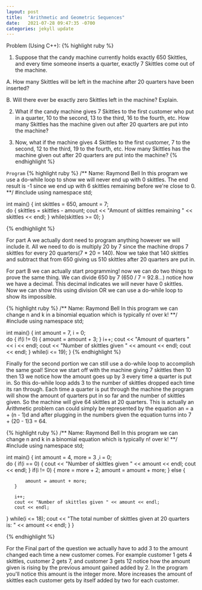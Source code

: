 ```yaml
---
layout: post
title:  "Arithmetic and Geometric Sequences"
date:   2021-07-28 09:47:35 -0700
categories: jekyll update
---
```

Problem (Using C++):
{% highlight ruby %}
1. Suppose that the candy machine currently holds exactly 650 Skittles, and every time someone inserts a quarter, exactly 7 Skittles come out of the machine.

  A. How many Skittles will be left in the machine after 20 quarters have been inserted?

  B. Will there ever be exactly zero Skittles left in the machine? Explain.

2. What if the candy machine gives 7 Skittles to the first customer who put in a quarter, 10 to the second, 13 to the third, 16 to the fourth, etc. How many Skittles has the machine given out after 20 quarters are put into the machine?

3. Now, what if the machine gives 4 Skittles to the first customer, 7 to the second, 12 to the third, 19 to the fourth, etc. How many Skittles has the machine given out after 20 quarters are put into the machine?
{% endhighlight %}

`Program`
{% highlight ruby %}
/**
Name: Raymond Bell
In this program we use a do-while loop to show we will never end up with 0 skittles. The end result is -1 since we end up with 6 skittles remaining before we're close to 0.
**/
#include<iostream>
using namespace std;

int main() {
    int skittles = 650, amount = 7;    
   do {
       skittles =  skittles - amount;
       cout << "Amount of skittles remaining " << skittles << endl;
   } while(skittles >= 0);
}


{% endhighlight %}

For part A we actually dont need to program anything however we will include it. All we need to do is multiply 20 by 7 since the machine drops 7 skittles for every 20 quarters(7 * 20 = 140). Now we take that 140 skittles and subtract that from 650 giving us 510 skittles after 20 quarters are put in.

For part B we can actually start programming! now we can do two things to prove the same thing. We can divide 650 by 7 (650 / 7 = 92.8...) notice how we have a decimal. This decimal indicates we will never have 0 skittles. Now we can show this using division OR we can use a do-while loop to show its impossible.

{% highlight ruby %}
/**
Name: Raymond Bell
In this program we can change n and k in a binomial equation which is typically n! over k!
**/
#include<iostream>
using namespace std;

int main() {
    int  amount = 7, i = 0;    
   do {
       if(i != 0)
       {
         amount = amount + 3;
       }
       i++;
       cout << "Amount of quarters " << i <<  endl;
       cout << "Number of skittles given " << amount << endl;
       cout << endl;
   } while(i <= 19);
}
{% endhighlight %}

Finally for the second portion we can still use a do-while loop to accomplish the same goal! Since we start off with the machine giving 7 skittles then 10 then 13 we notice how the amount goes up by 3 every time a quarter is put in. So this do-while loop adds 3 to the number of skittles dropped each time its ran through. Each time a quarter is put through the machine the program will show the amount of quarters put in so far and the number of skittles given. So the machine will give 64 skittles at 20 quarters. This is actually an Arithmetic problem can could simply be represented by the equation an = a + (n - 1)d and after plugging in the numbers given the equation turns into  7 + (20 - 1)3 = 64.  

{% highlight ruby %}
/**
Name: Raymond Bell
In this program we can change n and k in a binomial equation which is typically n! over k!
**/
#include<iostream>
using namespace std;

int main() {
    int  amount = 4, more = 3 ,i = 0;    
   do {
       if(i == 0)
       {
           cout << "Number of skittles given " << amount << endl;
           cout << endl;
       }
       if(i != 0)
       {
            more = more + 2;
            amount = amount + more;
       }
       else {

           amount = amount + more;
       }

       i++;
       cout << "Number of skittles given " << amount << endl;
       cout << endl;
   } while(i <= 18);
    cout << "The total number of skittles given at 20 quarters is: " << amount << endl;
}
}

{% endhighlight %}

For the Final part of the question we actually have to add 3 to the amount changed each time a new customer comes. For example customer 1 gets 4 skittles, customer 2 gets 7, and customer 3 gets 12 notice how the amount given is rising by the previous amount gained added by 2. In the program you'll notice this amount is the integer more. More increases the amount of skittles each customer gets by itself added by two for each customer.
